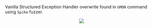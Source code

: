 Vanilla Structured Exception Handler overwrite found in `GMON` command using `Spike` fuzzer.

<p align="center">
  <img src="https://github.com/ihack4falafel/OSCE/blob/master/Remote%20Buffer%20Overflow/VulnServer/SEH/PoC.gif">
</p>
